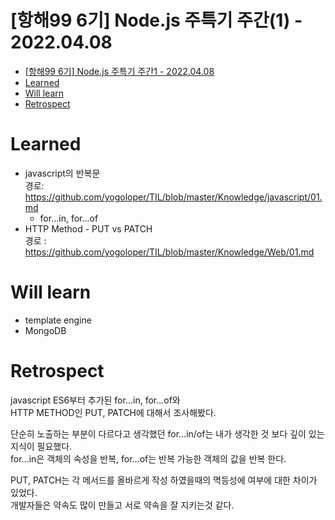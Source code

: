 # [항해99 6기] Node.js 주특기 주간(1) - 2022.04.08

<!-- TOC -->

- [[항해99 6기] Node.js 주특기 주간1 - 2022.04.08](#%ED%95%AD%ED%95%B499-6%EA%B8%B0-nodejs-%EC%A3%BC%ED%8A%B9%EA%B8%B0-%EC%A3%BC%EA%B0%841---20220408)
- [Learned](#learned)
- [Will learn](#will-learn)
- [Retrospect](#retrospect)

<!-- /TOC -->

# Learned
- javascript의 반복문  
  경로: https://github.com/yogoloper/TIL/blob/master/Knowledge/javascript/01.md
  - for...in, for...of
- HTTP Method - PUT vs PATCH  
  경로 : https://github.com/yogoloper/TIL/blob/master/Knowledge/Web/01.md

# Will learn
- template engine
- MongoDB

# Retrospect
javascript ES6부터 추가된 for...in, for...of와  
HTTP METHOD인 PUT, PATCH에 대해서 조사해봤다.  

단순히 노출하는 부분이 다르다고 생각했던 for...in/of는 내가 생각한 것 보다 깊이 있는 지식이 필요했다.  
for...in은 객체의 속성을 반복, for...of는 반복 가능한 객체의 값을 반복 한다.  

PUT, PATCH는 각 메서드를 올바르게 작성 하였을때의 멱등성에 여부에 대한 차이가 있었다.  
개발자들은 약속도 많이 만들고 서로 약속을 잘 지키는것 같다.  
